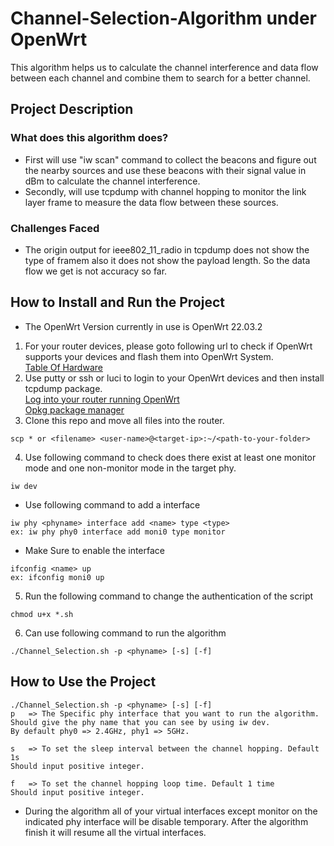 # Channel-Selection-Algorithm under OpenWrt
This algorithm helps us to calculate the channel interference and data flow between each channel and combine them to search for a better channel.

## Project Description
### What does this algorithm does?
* First will use "iw scan" command to collect the beacons and figure out the nearby sources and use these beacons with their signal value in dBm to 
calculate the channel interference. 
* Secondly, will use tcpdump with channel hopping to monitor the link layer frame to measure the data flow between these sources.

### Challenges Faced
* The origin output for ieee802_11_radio in tcpdump does not show the type of framem also it does not show the payload length. So the data flow we get is not accuracy so far.

## How to Install and Run the Project
* The OpenWrt Version currently in use is OpenWrt 22.03.2

1. For your router devices, please goto following url to check if OpenWrt supports your devices and flash them into OpenWrt System.<br />
[Table Of Hardware](https://openwrt.org/toh/start)
2. Use putty or ssh or luci to login to your OpenWrt devices and then install tcpdump package. <br />
[Log into your router running OpenWrt](https://openwrt.org/docs/guide-quick-start/walkthrough_login)<br />
[Opkg package manager](https://openwrt.org/docs/guide-user/additional-software/opkg)
3. Clone this repo and move all files into the router.
```
scp * or <filename> <user-name>@<target-ip>:~/<path-to-your-folder>
```
4. Use following command to check does there exist at least one monitor mode and one non-monitor mode in the target phy.
```
iw dev
```
* Use following command to add a interface
```
iw phy <phyname> interface add <name> type <type> 
ex: iw phy phy0 interface add moni0 type monitor
```
* Make Sure to enable the interface
```
ifconfig <name> up
ex: ifconfig moni0 up
```
5. Run the following command to change the authentication of the script
```
chmod u+x *.sh
```
6. Can use following command to run the algorithm
```
./Channel_Selection.sh -p <phyname> [-s] [-f]
```

## How to Use the Project
```
./Channel_Selection.sh -p <phyname> [-s] [-f]
p   => The Specific phy interface that you want to run the algorithm.
Should give the phy name that you can see by using iw dev.
By default phy0 => 2.4GHz, phy1 => 5GHz.

s   => To set the sleep interval between the channel hopping. Default 1s
Should input positive integer.

f   => To set the channel hopping loop time. Default 1 time
Should input positive integer.
```
* During the algorithm all of your virtual interfaces except monitor on the indicated phy interface will be disable temporary. After the algorithm finish it will resume all the virtual interfaces.
